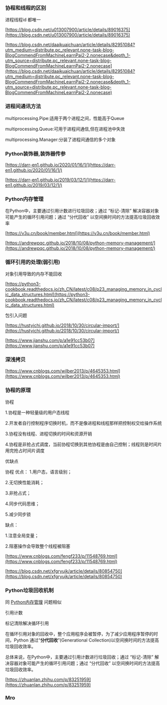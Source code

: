 ### 协程和线程的区别

进程线程id 都唯一

[https://blog.csdn.net/u013007900/article/details/89016375](https://blog.csdn.net/u013007900/article/details/89016375)

[https://blog.csdn.net/daaikuaichuan/article/details/82951084?utm_medium=distribute.pc_relevant.none-task-blog-BlogCommendFromMachineLearnPai2-2.nonecase&depth_1-utm_source=distribute.pc_relevant.none-task-blog-BlogCommendFromMachineLearnPai2-2.nonecase](https://blog.csdn.net/daaikuaichuan/article/details/82951084?utm_medium=distribute.pc_relevant.none-task-blog-BlogCommendFromMachineLearnPai2-2.nonecase&depth_1-utm_source=distribute.pc_relevant.none-task-blog-BlogCommendFromMachineLearnPai2-2.nonecase)

### 进程间通讯方法

multiprocessing.Pipe:适用于两个进程之间，性能高于Queue

multiprocessing.Queue:可用于进程间通信,但在进程池中失效

multiprocessing.Manager:分装了进程间通信的多个对象

### Python装饰器,装饰器传参

[https://darr-en1.github.io/2020/01/16/1/](https://darr-en1.github.io/2020/01/16/1/)

[https://darr-en1.github.io/2019/03/12/1/](https://darr-en1.github.io/2019/03/12/1/)

### Python内存管理

在Python中，主要通过引用计数进行垃圾回收；通过 “标记-清除” 解决容器对象可能产生的循环引用问题；通过 “分代回收” 以空间换时间的方法提高垃圾回收效率

[https://v3u.cn/book/member.html](https://v3u.cn/book/member.html)

[https://andrewpqc.github.io/2018/10/08/python-memory-management/](https://andrewpqc.github.io/2018/10/08/python-memory-management/)
### 循环引用的处理(弱引用)

对象引用导致的内存不能回收

[https://python3-cookbook.readthedocs.io/zh_CN/latest/c08/p23_managing_memory_in_cyclic_data_structures.html](https://python3-cookbook.readthedocs.io/zh_CN/latest/c08/p23_managing_memory_in_cyclic_data_structures.html)

包引入问题

[https://hustyichi.github.io/2018/10/30/circular-import/](https://hustyichi.github.io/2018/10/30/circular-import/)

[https://www.jianshu.com/p/a1e91cc53b07](https://www.jianshu.com/p/a1e91cc53b07)


### 深浅拷贝

[https://www.cnblogs.com/wilber2013/p/4645353.html](https://www.cnblogs.com/wilber2013/p/4645353.html)

### 协程的原理

协程

1.协程是一种轻量级的用户态线程

2.开发者自行控制程序切换时机，而不是像进程和线程那样把控制权交给操作系统

3.协程没有线程、进程切换的时间和资源开销

4.协程是非抢占式调度，当前协程切换到其他协程是由自己控制；线程则是时间片用完抢占时间片调度

优缺点

协程
优点：
1.用户态，语言级别；

2.无切换性能消耗；

3.非抢占式；

4.同步代码思维；

5.减少同步锁

缺点：

1.注意全局变量；

2.阻塞操作会导致整个线程被阻塞

[https://www.cnblogs.com/fengf233/p/11548769.html](https://www.cnblogs.com/fengf233/p/11548769.html)

[https://blog.csdn.net/xfgryujk/article/details/80854750](https://blog.csdn.net/xfgryujk/article/details/80854750)

### Python垃圾回收机制

同 [Python内存管理](#Python内存管理) 问题相似

引用计数

标记清除解决循环引用

在循环引用对象的回收中，整个应用程序会被暂停，为了减少应用程序暂停的时间，Python 通过“**分代回收**”(Generational Collection)以空间换时间的方法提高垃圾回收效率。


总体来说，在Python中，主要通过引用计数进行垃圾回收；通过 “标记-清除” 解决容器对象可能产生的循环引用问题；通过 “分代回收” 以空间换时间的方法提高垃圾回收效率。

[https://zhuanlan.zhihu.com/p/83251959](https://zhuanlan.zhihu.com/p/83251959)

### Mro